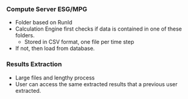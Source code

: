 ### Compute Server ESG/MPG
- Folder based on RunId
- Calculation Engine first checks if data is contained in one of these folders.
	- Stored in CSV format, one file per time step
- If not, then load from database.

### Results Extraction
- Large files and lengthy process
- User can access the same extracted results that a previous user extracted.